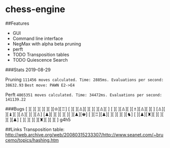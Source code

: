 # chess-engine

##Features
- GUI
- Command line interface
- NegMax with alpha beta pruning
- perft
- TODO Transposition tables
- TODO Quiescence Search


###Stats
2019-08-29

Pruning
`111456 moves calculated. Time: 2885ms. Evaluations per second: 38632.93` 
`Best move: PAWN E2->E4`

Perft
`4865351 moves calculated. Time: 34472ms. Evaluations per second: 141139.22`

###Bugs
[  ][  ][  ][  ][  ][  ][♔][♖]
[  ][  ][♙][  ][  ][  ][♙][  ]
[  ][  ][♙][  ][♗][♙][  ][  ]
[♙][  ][♝][  ][♙][  ][  ][♙]
[♟][  ][  ][  ][  ][  ][♟][♚]
[  ][♖][♟][  ][  ][  ][  ][♞]
[  ][♟][♜][  ][  ][  ][  ][♟]
[  ][  ][  ][  ][♜][  ][  ][  ]
g4h5


##Links
Transposition table: http://web.archive.org/web/20080315233307/http://www.seanet.com/~brucemo/topics/hashing.htm
